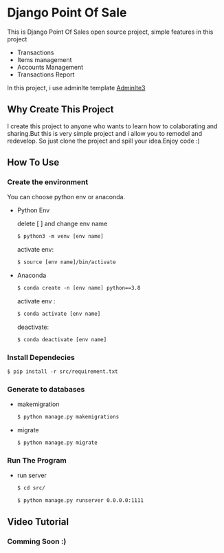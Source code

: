 # Django Point Of Sale

This is Django Point Of Sales open source project, simple features in this project
- Transactions
- Items management
- Accounts Management
- Transactions Report

In this project, i use adminlte template [Adminlte3](https://adminlte.io/themes/v3/)

## **Why Create This Project**

I create this project to anyone who wants to learn how to colaborating and sharing.But this is very simple project and i allow you to remodel and redevelop. So just clone the project and spill your idea.Enjoy code :)
## **How To Use**
###  Create the environment
You can choose python env or anaconda.
- Python Env

    delete [ ] and change env name

    ```html
    $ python3 -m venv [env name]
    ```

    activate env:
    
    ```html
    $ source [env name]/bin/activate
    ```
- Anaconda
    ```html
    $ conda create -n [env name] python==3.8
    ```
    activate env :
    ```html
    $ conda activate [env name]
    ```
    deactivate:
    ```html
    $ conda deactivate [env name]
    ```


### Install Dependecies
```html
$ pip install -r src/requirement.txt
```
### Generate to databases
- makemigration
    ```html
    $ python manage.py makemigrations
    ```
- migrate
    ```html
    $ python manage.py migrate
    ```

### Run The Program
- run server
    ```html
    $ cd src/
    ```
    ```html
    $ python manage.py runserver 0.0.0.0:1111
    ```


## Video Tutorial
### **Comming Soon :)**



